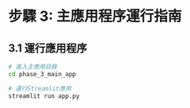 # 步驟 3: 主應用程序運行指南

## 3.1 運行應用程序
```bash
# 進入主應用目錄
cd phase_3_main_app

# 運行Streamlit應用
streamlit run app.py